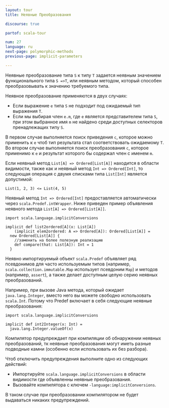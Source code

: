 ```yaml
---
layout: tour
title: Неявные Преобразования

discourse: true

partof: scala-tour

num: 27
language: ru
next-page: polymorphic-methods
previous-page: implicit-parameters

---
```


Неявные преобразование типа `S` к типу `T` задается неявным значением функционального типа `S =>T`, или неявным методом, который способен преобразовывать к значению требуемого типа.

Неявное преобразование применяются в двух случаях:

* Если выражение `e` типа `S` не подходит под ожидаемый тип выражения `T`.
* Если мы выбирая член `e.m`, где `e` является представителем типа `S`, при этом выбранное имя `m` не найдено среди доступных селекторов пренадлежащих типу `S`.
 
В первом случае выполняется поиск приведения `c`, которое можно применить к `e` чтоб тип результата стал соответствовать ожидаемому `T`.
Во втором случае выполняется поиск преобразования `c`, которое применимо к `e` и результат которого бы содержал член с именем `m`.

Если неявный метод `List[A] => Ordered[List[A]]` находится в области видимости, также как и неявный метод `Int => Ordered[Int]`, то следующая операция с двумя списками типа `List[Int]` является допустимой:

```
List(1, 2, 3) <= List(4, 5)
```

Неявный метод `Int => Ordered[Int]` предоставляется автоматически через `scala.Predef.intWrapper`. Ниже приведен пример объявления неявного метода `List[A] => Ordered[List[A]]`.

```tut
import scala.language.implicitConversions

implicit def list2ordered[A](x: List[A])
    (implicit elem2ordered: A => Ordered[A]): Ordered[List[A]] =
  new Ordered[List[A]] { 
    //заменить на более полезную реализацию
    def compare(that: List[A]): Int = 1
  }
```

Неявно импортируемый объект `scala.Predef` объявляет ряд псевдонимов для часто используемым типов (например, `scala.collection.immutable.Map` использует псевдоним `Map`) и методов (например, `assert`), а также делает доступным целую серию неявных преобразований.

Например, при вызове Java метода, который ожидает `java.lang.Integer`, вместо него вы можете свободно использовать `scala.Int`. Потому что Predef включает в себя следующие неявные преобразования:

```tut
import scala.language.implicitConversions

implicit def int2Integer(x: Int) =
  java.lang.Integer.valueOf(x)
```

Компилятор предупреждает при компиляции об обнаружении неявных преобразований, тк неявные преобразования могут иметь разные подводные камни (особенно если использовать их без разбора).

Чтоб отключить предупреждения выполните одно из следующих действий:

* Импортируйте `scala.language.implicitConversions` в области видимости где объявленны неявные преобразования.
* Вызовайте компилятора с ключем `-language:implicitConversions`. 

В таком случае при преобразовании компилятором не будет выдаваться никаких предупреждений.

